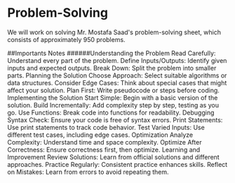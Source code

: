 # Problem-Solving
We will work on solving Mr. Mostafa Saad's problem-solving sheet, which consists of approximately 950 problems.

##Importants Notes
######Understanding the Problem
Read Carefully: Understand every part of the problem.
Define Inputs/Outputs: Identify given inputs and expected outputs.
Break Down: Split the problem into smaller parts.
Planning the Solution
Choose Approach: Select suitable algorithms or data structures.
Consider Edge Cases: Think about special cases that might affect your solution.
Plan First: Write pseudocode or steps before coding.
Implementing the Solution
Start Simple: Begin with a basic version of the solution.
Build Incrementally: Add complexity step by step, testing as you go.
Use Functions: Break code into functions for readability.
Debugging
Syntax Check: Ensure your code is free of syntax errors.
Print Statements: Use print statements to track code behavior.
Test Varied Inputs: Use different test cases, including edge cases.
Optimization
Analyze Complexity: Understand time and space complexity.
Optimize After Correctness: Ensure correctness first, then optimize.
Learning and Improvement
Review Solutions: Learn from official solutions and different approaches.
Practice Regularly: Consistent practice enhances skills.
Reflect on Mistakes: Learn from errors to avoid repeating them.
